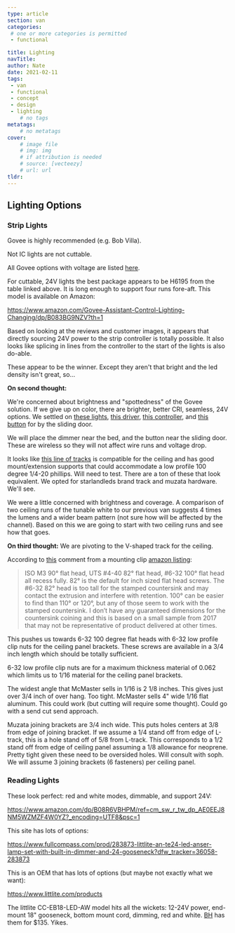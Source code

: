 ```yaml
---
type: article
section: van
categories: 
 # one or more categories is permitted
 - functional

title: Lighting
navTitle: 
author: Nate
date: 2021-02-11
tags:
 - van
 - functional
 - concept
 - design
 - lighting
	# no tags
metatags:
	# no metatags
cover: 
	# image file
	# img: img
	# if attribution is needed
	# source: [vecteezy]
	# url: url
tldr:
---
```


## Lighting Options

### Strip Lights

Govee is highly recommended (e.g. Bob Villa).  

Not IC lights are not cuttable.

All Govee options with voltage are listed [here](https://www.govee.com/faqs/specs).

For cuttable, 24V lights the best package appears to be H6195 from the table linked above.  It is long enough to support four runs fore-aft.  This model is available on Amazon:

https://www.amazon.com/Govee-Assistant-Control-Lighting-Changing/dp/B083BG9NZV?th=1

Based on looking at the reviews and customer images, it appears that directly sourcing 24V power to the strip controller is totally possible.  It also looks like splicing in lines from the controller to the start of the lights is also do-able.

These appear to be the winner.  Except they aren't that bright and the led density isn't great, so...

**On second thought:**

We're concerned about brightness and "spottedness" of the Govee solution.  If we give up on color, there are brighter, better CRI, seamless, 24V options.  We settled on [these lights](https://www.ledsupply.com/led-strips/tunable-white-cob-led-strip-lights), [this driver](xhttps://www.superbrightleds.com/moreinfo/rgb-led-controllers/wireless-4-channel-rgb-led-dimmer-receiver/3372/7141/), [this controller](https://www.superbrightleds.com/moreinfo/color-temp-controller/wireless-variable-color-temperature-led-dimmer-switch-for-ez-dimmer-receiver/3330/7135/), and [this button](https://www.superbrightleds.com/moreinfo/single-color-dimmer-switches/mini-rf-single-color-led-dimmer-switch-for-ez-dimmer-receiver-w-magnetic-base/3327/7133/) for by the sliding door.

We will place the dimmer near the bed, and the button near the sliding door.  These are wireless so they will not affect wire runs and voltage drop.

It looks like [this line of tracks](https://www.amazon.com/hunhun-L-Shape-Connector-Aluminum-Channel/dp/B0788CFWTV/ref=pd_bxgy_1/131-1523673-7632063?pd_rd_w=ezEhu&pf_rd_p=c64372fa-c41c-422e-990d-9e034f73989b&pf_rd_r=4015M4HCST5D13H5KF61&pd_rd_r=a3d13917-e57b-40e8-a1a0-a069687cc98d&pd_rd_wg=fMBmY&pd_rd_i=B0788CFWTV&th=1) is compatible for the ceiling and has good mount/extension supports that could accommodate a low profile 100 degree 1/4-20 phillips.  Will need to test.  There are a ton of these that look equivalent.  We opted for starlandleds brand track and muzata hardware.  We'll see.

We were a little concerned with brightness and coverage.  A comparison of two ceiling runs of the tunable white to our previous van suggests 4 times the lumens and a wider beam pattern (not sure how will be affected by the channel).  Based on this we are going to start with two ceiling runs and see how that goes.


**On third thought:**
We are pivoting to the V-shaped track for the ceiling.

According to [this](mounting-clip-screw-size.pdf) comment from a mounting clip [amazon listing](https://us.amazon.com/Muzata-Channel-Mounting-Aluminum-LCU1/dp/B06WW2FFR6):

>ISO M3 90° flat head, UTS #4-40 82° flat head, #6-32 100° flat head all recess fully. 82° is the default for inch sized flat head screws. The #6-32 82° head is too tall for the stamped countersink and may contact the extrusion and interfere with retention. 100° can be easier to find than 110° or 120°, but any of those seem to work with the stamped countersink. I don’t have any guaranteed dimensions for the countersink coining and this is based on a small sample from 2017 that may not be representative of product delivered at other times.

This pushes us towards 6-32 100 degree flat heads with 6-32 low profile clip nuts for the ceiling panel brackets.  These screws are available in a 3/4 inch length which should be totally sufficient.

6-32 low profile clip nuts are for a maximum thickness material of 0.062 which limits us to 1/16 material for the ceiling panel brackets.

The widest angle that McMaster sells in 1/16 is 2 1/8 inches.  This gives just over 3/4 inch of over hang.  Too tight.
McMaster sells 4" wide 1/16 flat aluminum.  This could work (but cutting will require some thought).  Could go with a send cut send approach.

Muzata joining brackets are 3/4 inch wide.  This puts holes centers at 3/8 from edge of joining bracket.  If we assume a 1/4 stand off from edge of L-track, this is a hole stand off of 5/8 from L-track.  This corresponds to a 1/2 stand off from edge of ceiling panel assuming a 1/8 allowance for neoprene.  Pretty tight given these need to be oversided holes.  Will consult with soph.  We will assume 3 joining brackets (6 fasteners) per ceiling panel.


### Reading Lights

These look perfect:  red and white modes, dimmable, and support 24V:

[https://www.amazon.com/dp/B08R6VBHPM/ref=cm_sw_r_tw_dp_AE0EEJ8NM5WZMZF4W0YZ?_encoding=UTF8&psc=1 ](https://www.amazon.com/dp/B08R6VBHPM/ref=cm_sw_r_tw_dp_AE0EEJ8NM5WZMZF4W0YZ?_encoding=UTF8&psc=1 )

This site has lots of options:

https://www.fullcompass.com/prod/283873-littlite-an-te24-led-anser-lamp-set-with-built-in-dimmer-and-24-gooseneck?dfw_tracker=36058-283873

This is an OEM that has lots of options (but maybe not exactly what we want):

https://www.littlite.com/products

The littlite CC-EB18-LED-AW model hits all the wickets: 12-24V power, end-mount 18" gooseneck, bottom mount cord, dimming, red and white.  [BH](https://www.bhphotovideo.com/c/product/1111252-REG/littlite_cc_eb18_led_aw_18_end_mount.html) has them for $135.  Yikes.